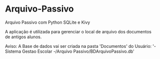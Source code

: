 # Arquivo-Passivo
Arquivo Passivo com Python SQLite e Kivy

A aplicação é utilizada para gerenciar o local de arquivo dos documentos de antigos alunos.

Aviso: A Base de dados vai ser criada na pasta 'Documentos' do Usuário:
'- Sistema Gestao Escolar -/Arquivo Passivo/BDArquivoPassivo.db'
